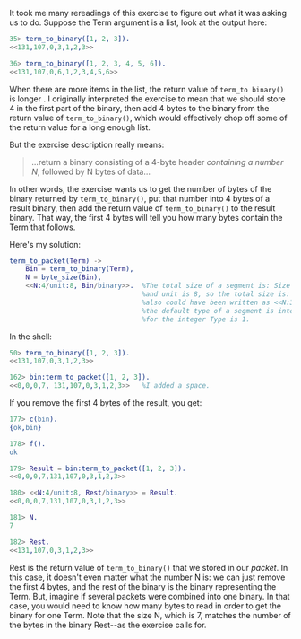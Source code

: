 It took me many rereadings of this exercise to figure out what it was asking us to do. Suppose the Term argument is a list, look at the output here:

```erlang
35> term_to_binary([1, 2, 3]).
<<131,107,0,3,1,2,3>>

36> term_to_binary([1, 2, 3, 4, 5, 6]).
<<131,107,0,6,1,2,3,4,5,6>>
```

When there are more items in the list, the return value of `term_to binary()` is longer .  I originally interpreted the exercise to mean that we should store 4 in the first part of the binary, then add 4 bytes to the binary from the return value of `term_to_binary()`, which would effectively chop off some of the return value for a long enough list.  

But the exercise description really means:

> ...return a binary consisting of a 4-byte header *containing a number N*, followed by N bytes of data...

In other words, the exercise wants us to get the number of bytes of the binary returned by `term_to_binary()`, put that number into 4 bytes of a result binary, then add the return value of `term_to_binary()` to the result binary.  That way, the first 4 bytes will tell you how many bytes contain the Term that follows.

Here's my solution:
```erlang
term_to_packet(Term) ->
    Bin = term_to_binary(Term),
    N = byte_size(Bin),
    <<N:4/unit:8, Bin/binary>>.  %The total size of a segment is: Size * unit.  Here Size is 4, 
                                 %and unit is 8, so the total size is: 4 * 8 = 32 bits. The pattern 
                                 %also could have been written as <<N:32, Bin/binary>> because
                                 %the default type of a segment is integer, and the default unit 
                                 %for the integer Type is 1.
```

In the shell:
```erlang
50> term_to_binary([1, 2, 3]).   
<<131,107,0,3,1,2,3>>

162> bin:term_to_packet([1, 2, 3]).           
<<0,0,0,7, 131,107,0,3,1,2,3>>   %I added a space.
```

If you remove the first 4 bytes of the result, you get:

```erlang
177> c(bin).                                
{ok,bin}

178> f().   
ok

179> Result = bin:term_to_packet([1, 2, 3]).
<<0,0,0,7,131,107,0,3,1,2,3>>

180> <<N:4/unit:8, Rest/binary>> = Result.  
<<0,0,0,7,131,107,0,3,1,2,3>>

181> N.
7

182> Rest.
<<131,107,0,3,1,2,3>>
```

Rest is the return value of `term_to_binary()` that we stored in our *packet*.  In this case, it doesn't even matter what the number N is: we can just remove the first 4 bytes, and the rest of the binary is the binary representing the Term.  But, imagine if several packets were combined into one binary.  In that case, you would need to know how many bytes to read in order to get the binary for one Term.  Note that the size N, which is 7, matches the number of the bytes in the binary Rest--as the exercise calls for.
